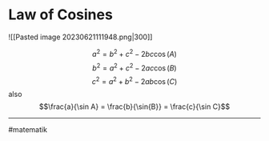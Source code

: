 # Law of Cosines
![[Pasted image 20230621111948.png|300]]

$$a^{2} = b^{2} + c^{2} - 2bc \cos(A)$$
$$b^{2} = a^{2} + c^{2} - 2ac \cos(B)$$
$$c^{2} = a^{2} + b^{2} - 2ab \cos(C)$$
also
$$\frac{a}{\sin A} = \frac{b}{\sin{B}} = \frac{c}{\sin C}$$

---
#matematik 